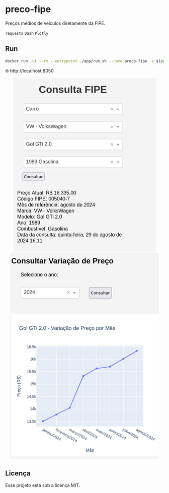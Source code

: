 # preco-fipe
Preços médios de veículos diretamente da FIPE. 

`requests` `Dash` `Plotly`

## Run
```bash
docker run -dt --rm --entrypoint ./app/run.sh --name preco-fipe -v $(pwd):/app -p 8050:8050 python:3.11-alpine
```
🌐 http://localhost:8050

<div align="center">
  <img src="consulta-fipe.png" width="auto">
  <img src="consulta-variacao-preco.png" width="auto">
</div>

## Licença
Esse projeto está sob a licença MIT.
